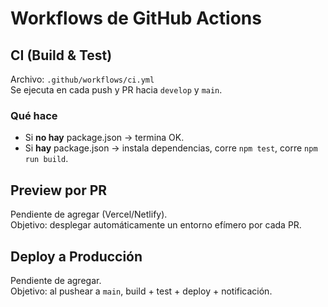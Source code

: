 # Workflows de GitHub Actions

## CI (Build & Test)
Archivo: `.github/workflows/ci.yml`  
Se ejecuta en cada push y PR hacia `develop` y `main`.

### Qué hace
- Si **no hay** package.json → termina OK.
- Si **hay** package.json → instala dependencias, corre `npm test`, corre `npm run build`.

## Preview por PR
Pendiente de agregar (Vercel/Netlify).  
Objetivo: desplegar automáticamente un entorno efímero por cada PR.

## Deploy a Producción
Pendiente de agregar.  
Objetivo: al pushear a `main`, build + test + deploy + notificación.


